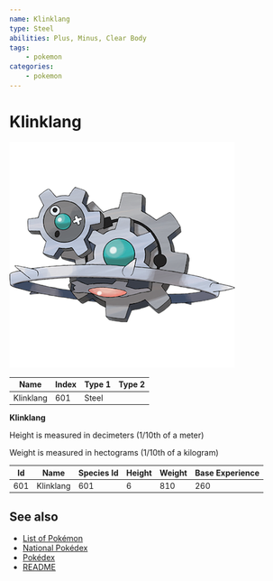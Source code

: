 ```yaml
---
name: Klinklang
type: Steel
abilities: Plus, Minus, Clear Body
tags:
    - pokemon
categories:
    - pokemon
---
```


# Klinklang


![Klinklang](images/601.png)

| **Name** | **Index** | **Type 1** | **Type 2** |
|----|----|----|----|
| Klinklang | 601 | Steel  |  |

**Klinklang** 


Height is measured in decimeters (1/10th of a meter)

Weight is measured in hectograms (1/10th of a kilogram)

| **Id** | **Name** | **Species Id** | **Height** | **Weight** | **Base Experience** |
|--------|----------|----------------|------------|------------|---------------------|
| 601 | Klinklang | 601 | 6 | 810 | 260 |


## See also

- [List of Pokémon](../pokemon.md)
- [National Pokédex](../national_pokedex.md)
- [Pokédex](../pokedex.md)
- [README](../README.md)
